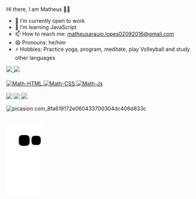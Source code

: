  Hi there, I am Matheus 👋🏻

- 🔭 I’m currently open to work
- 🌱 I’m learning JavaScript
- 📫 How to reach me: matheusaraujo.lopes02092016@gmail.com
- 😄 Pronouns: he/him
- ⚡ Hobbies: Practice yoga, program, meditate, play Volleyball and study other languages

<div>
<a href="https://github.com/math180">
<img height="100em" src="https://github-readme-stats.vercel.app/api?username=math180&show_icons=true&theme=dracula&include_all_commits=true&count_private=true"/>

<img height="100em" src="https://github-readme-stats.vercel.app/api/top-langs/?username=math180&layout=compact&langs_count=16&theme=dracula"/>
</div>

<div style="display: inline_block"><br>
<img align="center" alt="Math-HTML" height="30" width="40" src="https://cdn.jsdelivr.net/gh/devicons/devicon/icons/html5/html5-plain-wordmark.svg" />
<img align="center" alt="Math-CSS" height="30" width="40" src="https://cdn.jsdelivr.net/gh/devicons/devicon/icons/css3/css3-plain-wordmark.svg" />
<img align="center" alt="Math-Js" height="30" width="40" src="https://cdn.jsdelivr.net/gh/devicons/devicon/icons/javascript/javascript-plain.svg" />
</div>
<br>
<div>
<a href="https://www.linkedin.com/in/matheus-lopes-b4305b231/" target="_blank"><img src="https://img.shields.io/badge/LinkedIn-0077B5?style=for-the-badge&logo=linkedin&logoColor=white"target="_blank"></a>
<a href="https://www.instagram.com/thewmath/" target="_blank"><img src="https://img.shields.io/badge/Instagram-E4405F?style=for-the-badge&logo=instagram&logoColor=white"target="_blank"></a>
 <a href="mailto:matheusaraujo.lopes02092016@gmail.com" target="_blank"><img src="https://img.shields.io/badge/Gmail-D14836?style=for-the-badge&logo=gmail&logoColor=white"target="_blank"></a>
</div>

![picasion com_8fa619172e060433700304dc406d833c](https://user-images.githubusercontent.com/104799194/178866304-3fc72b8e-8540-43d2-8417-dcd8b0b3a378.gif)

##

![Snake animation](https://github.com/math180/math180/blob/output/github-contribution-grid-snake.svg)
